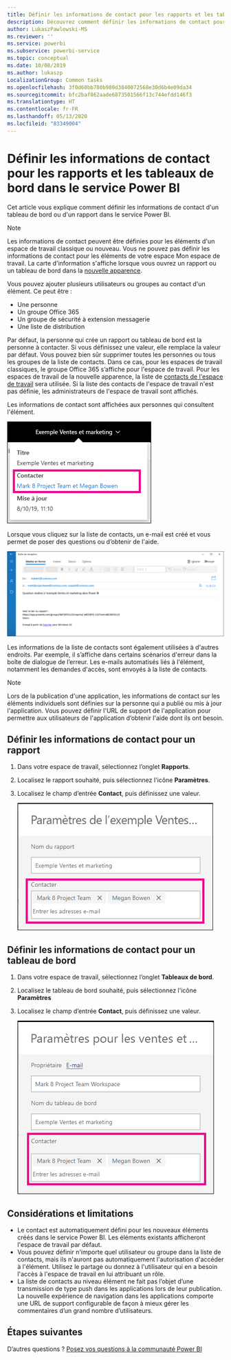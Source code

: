 ```yaml
---
title: Définir les informations de contact pour les rapports et les tableaux de bord
description: Découvrez comment définir les informations de contact pour les rapports et les tableaux de bord.
author: LukaszPawlowski-MS
ms.reviewer: ''
ms.service: powerbi
ms.subservice: powerbi-service
ms.topic: conceptual
ms.date: 10/08/2019
ms.author: lukaszp
LocalizationGroup: Common tasks
ms.openlocfilehash: 3f0d60bb780b980d3840072568e30d6b4e09da34
ms.sourcegitcommit: bfc2baf862aade6873501566f13c744efdd146f3
ms.translationtype: HT
ms.contentlocale: fr-FR
ms.lasthandoff: 05/13/2020
ms.locfileid: "83349004"
---
```

# <a name="set-contact-information-for-reports-and-dashboards-in-the-power-bi-service"></a>Définir les informations de contact pour les rapports et les tableaux de bord dans le service Power BI
Cet article vous explique comment définir les informations de contact d'un tableau de bord ou d'un rapport dans le service Power BI.

> [!NOTE]
> Les informations de contact peuvent être définies pour les éléments d'un espace de travail classique ou nouveau. Vous ne pouvez pas définir les informations de contact pour les éléments de votre espace Mon espace de travail. La carte d'information s'affiche lorsque vous ouvrez un rapport ou un tableau de bord dans la [nouvelle apparence](../consumer/service-new-look.md).

Vous pouvez ajouter plusieurs utilisateurs ou groupes au contact d'un élément. Ce peut être :
* Une personne
* Un groupe Office 365
* Un groupe de sécurité à extension messagerie
* Une liste de distribution

Par défaut, la personne qui crée un rapport ou tableau de bord est la personne à contacter. Si vous définissez une valeur, elle remplace la valeur par défaut. Vous pouvez bien sûr supprimer toutes les personnes ou tous les groupes de la liste de contacts. Dans ce cas, pour les espaces de travail classiques, le groupe Office 365 s’affiche pour l'espace de travail. Pour les espaces de travail de la nouvelle apparence, la liste de [contacts de l'espace de travail](../collaborate-share/service-create-the-new-workspaces.md#workspace-contact-list) sera utilisée. Si la liste des contacts de l'espace de travail n'est pas définie, les administrateurs de l'espace de travail sont affichés.

Les informations de contact sont affichées aux personnes qui consultent l'élément. 

 ![contact du rapport de service](media/service-item-contact/service-report-contact.png)

Lorsque vous cliquez sur la liste de contacts, un e-mail est créé et vous permet de poser des questions ou d’obtenir de l'aide. 

 ![e-mail du contact de service](media/service-item-contact/service-contact-email.png)
 
Les informations de la liste de contacts sont également utilisées à d'autres endroits. Par exemple, il s’affiche dans certains scénarios d'erreur dans la boîte de dialogue de l’erreur. Les e-mails automatisés liés à l'élément, notamment les demandes d'accès, sont envoyés à la liste de contacts. 

> [!NOTE]
> Lors de la publication d'une application, les informations de contact sur les éléments individuels sont définies sur la personne qui a publié ou mis à jour l'application. Vous pouvez définir l'URL de support de l'application pour permettre aux utilisateurs de l'application d’obtenir l'aide dont ils ont besoin.

## <a name="set-contact-information-for-a-report"></a>Définir les informations de contact pour un rapport
1. Dans votre espace de travail, sélectionnez l’onglet **Rapports**.
2. Localisez le rapport souhaité, puis sélectionnez l'icône **Paramètres**.
3. Localisez le champ d’entrée **Contact**, puis définissez une valeur.

     ![paramètre du contact du rapport de service](media/service-item-contact/service-report-contact-setting.png)

## <a name="set-contact-information-for-a-dashboard"></a>Définir les informations de contact pour un tableau de bord
1. Dans votre espace de travail, sélectionnez l’onglet **Tableaux de bord**.
2. Localisez le tableau de bord souhaité, puis sélectionnez l'icône **Paramètres**
3. Localisez le champ d’entrée **Contact**, puis définissez une valeur.

     ![paramètre de contact du tableau de bord du service](media/service-item-contact/service-dashboard-contact-setting.png)

## <a name="limitations-and-considerations"></a>Considérations et limitations
* Le contact est automatiquement défini pour les nouveaux éléments créés dans le service Power BI. Les éléments existants afficheront l'espace de travail par défaut.
* Vous pouvez définir n'importe quel utilisateur ou groupe dans la liste de contacts, mais ils n'auront pas automatiquement l'autorisation d'accéder à l'élément. Utilisez le partage ou donnez à l'utilisateur qui en a besoin l'accès à l'espace de travail en lui attribuant un rôle. 
* La liste de contacts au niveau élément ne fait pas l’objet d’une transmission de type push dans les applications lors de leur publication. La nouvelle expérience de navigation dans les applications comporte une URL de support configurable de façon à mieux gérer les commentaires d’un grand nombre d’utilisateurs.


## <a name="next-steps"></a>Étapes suivantes

D’autres questions ? [Posez vos questions à la communauté Power BI](https://community.powerbi.com/)
